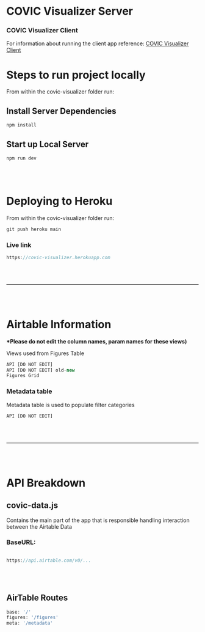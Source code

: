 # COVIC Visualizer Server

### COVIC Visualizer Client
For information about running the client app reference:
[COVIC Visualizer Client](client/README.md)
# Steps to run project locally

From within the covic-visualizer folder run:

## Install Server Dependencies

```javascript
npm install
```
## Start up Local Server

```javascript
npm run dev
```
<br /><br />

# Deploying to Heroku
From within the covic-visualizer folder run:

```javascript
git push heroku main
```

### Live link

```javascript
https://covic-visualizer.herokuapp.com
```
<br /><br />

---

<br /><br />

# Airtable Information
<b>*Please do not edit the column names, param names for these views)</b>

Views used from Figures Table
```javascript
API [DO NOT EDIT]
API [DO NOT EDIT] old-new
Figures Grid
```

### Metadata table
Metadata table is used to populate filter categories
```javascript
API [DO NOT EDIT]
```
<br /><br />

---

<br /><br />

# API Breakdown

## covic-data.js
Contains the main part of the app that is responsible handling interaction between the Airtable Data

### BaseURL:
```javascript

https://api.airtable.com/v0/...
```
<br /><br />

## AirTable Routes

```javascript
base: '/'
figures: '/figures'
meta: '/metadata'
```
<br /><br />
